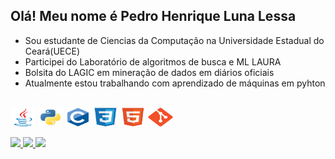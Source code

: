 ## Olá! Meu nome é Pedro Henrique Luna Lessa
- Sou estudante de Ciencias da Computação na Universidade Estadual do Ceará(UECE)
- Participei do Laboratório de algoritmos de busca e ML LAURA
- Bolsita do LAGIC em mineração de dados em diários oficiais
- Atualmente estou trabalhando com aprendizado de máquinas em pyhton
<div style="display: inline_block"><br>
  <img align="center" alt="Luna-java" height="30" width="40" src="https://raw.githubusercontent.com/devicons/devicon/master/icons/java/java-original.svg"/>
  <img align="center" alt="Luna-python" height="30" width="40" src="https://raw.githubusercontent.com/devicons/devicon/master/icons/python/python-original.svg"/>
  <img align="center" alt="Luna-c" height="30" width="40" src="https://raw.githubusercontent.com/devicons/devicon/master/icons/c/c-original.svg"/>
  <img align="center" alt="Luna-css3" height="30" width="40" src="https://raw.githubusercontent.com/devicons/devicon/master/icons/css3/css3-original.svg"/>
  <img align="center" alt="Luna-html5" height="30" width="40" src="https://raw.githubusercontent.com/devicons/devicon/master/icons/html5/html5-original.svg"/>
  <img align="center" alt="Luna-git" height="30" width="40" src="https://raw.githubusercontent.com/devicons/devicon/master/icons/git/git-original.svg"/>
</div>
<div><br>
  <a href="https://www.instagram.com/ph.lunaless" target="_blank"><img src="https://img.shields.io/badge/Instagram-E4405F?style=for-the-badge&logo=instagram&logoColor=white"/>
  <a href="https://www.linkedin.com/in/pedro-luna-7a43bb305/" target="_blank"><img src="https://img.shields.io/badge/LinkedIn-0077B5?style=for-the-badge&logo=linkedin&logoColor=white"/>
  <a href="mailto:pedro.luna@aluno.uece.br" target="_blank"><img src="https://img.shields.io/badge/Gmail-D14836?style=for-the-badge&logo=gmail&logoColor=white"/>
    
</div>
